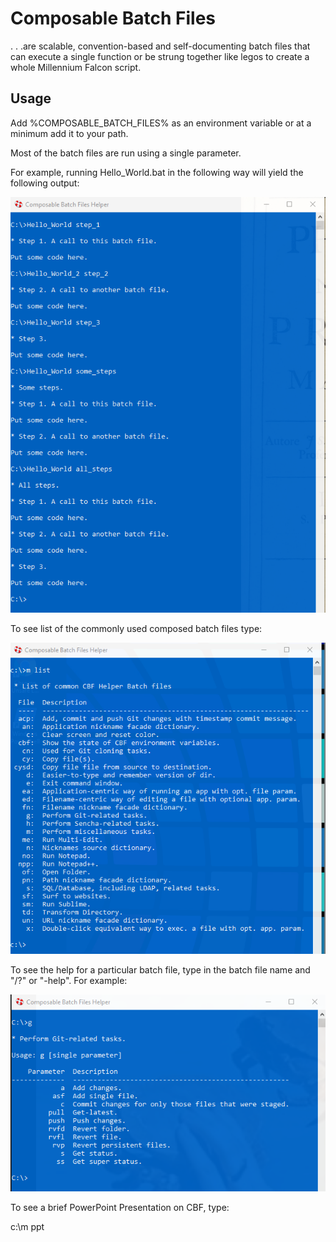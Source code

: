 # Composable Batch Files

. . .are scalable, convention-based and self-documenting batch files that can execute a single 
function or be strung together like legos to create a whole Millennium Falcon script.

## Usage

Add %COMPOSABLE_BATCH_FILES% as an environment variable or at a minimum add it to your path.

Most of the batch files are run using a single parameter.

For example, running Hello_World.bat in the following way will yield the following output:

![](hw.png)




To see list of the commonly used composed batch files type:

![](mlist.png)



To see the help for a particular batch file, type in the batch file name and "/?" or "-help". 
For example:

![](git.png)



To see a brief PowerPoint Presentation on CBF, type:

c:\m ppt